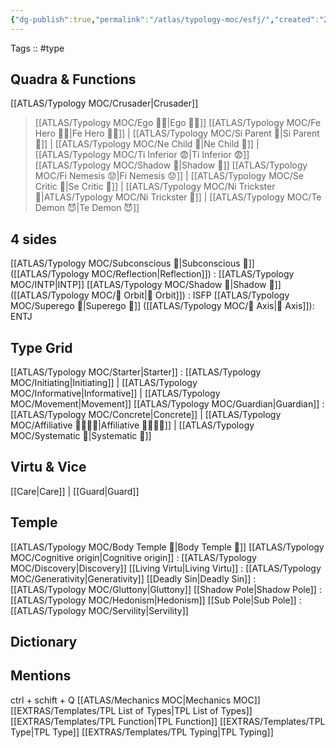 ```yaml
---
{"dg-publish":true,"permalink":"/atlas/typology-moc/esfj/","created":"2023-01-05T15:24:07.134+01:00","updated":"2023-04-02T17:23:55.834+02:00"}
---
```


Tags :: #type 

## Quadra & Functions
[[ATLAS/Typology MOC/Crusader\|Crusader]]
> [[ATLAS/Typology MOC/Ego 🙋‍♂️\|Ego 🙋‍♂️]]
[[ATLAS/Typology MOC/Fe Hero 🦸‍♂️\|Fe Hero 🦸‍♂️]] | [[ATLAS/Typology MOC/Si Parent 🤨\|Si Parent 🤨]] | [[ATLAS/Typology MOC/Ne Child 🧒\|Ne Child 🧒]] | [[ATLAS/Typology MOC/Ti Inferior 😨\|Ti Inferior 😨]]
> [[ATLAS/Typology MOC/Shadow 👤\|Shadow 👤]] 
[[ATLAS/Typology MOC/Fi Nemesis 😟\|Fi Nemesis 😟]] | [[ATLAS/Typology MOC/Se Critic 🤔\|Se Critic 🤔]] | [[ATLAS/Typology MOC/Ni Trickster 🤡\|ATLAS/Typology MOC/Ni Trickster 🤡]] | [[ATLAS/Typology MOC/Te Demon 😈\|Te Demon 😈]]

## 4 sides  
[[ATLAS/Typology MOC/Subconscious 🤸\|Subconscious 🤸]] ([[ATLAS/Typology MOC/Reflection\|Reflection]]) : [[ATLAS/Typology MOC/INTP\|INTP]]
[[ATLAS/Typology MOC/Shadow 👤\|Shadow 👤]] ([[ATLAS/Typology MOC/🔄 Orbit\|🔄 Orbit]]) : ISFP
[[ATLAS/Typology MOC/Superego 👹\|Superego 👹]] ([[ATLAS/Typology MOC/🧲 Axis\|🧲 Axis]]):  ENTJ 

## Type Grid 
[[ATLAS/Typology MOC/Starter\|Starter]] : [[ATLAS/Typology MOC/Initiating\|Initiating]] | [[ATLAS/Typology MOC/Informative\|Informative]] | [[ATLAS/Typology MOC/Movement\|Movement]]
[[ATLAS/Typology MOC/Guardian\|Guardian]]  : [[ATLAS/Typology MOC/Concrete\|Concrete]] | [[ATLAS/Typology MOC/Affiliative 👨‍👩‍👧‍👦\|Affiliative 👨‍👩‍👧‍👦]] | [[ATLAS/Typology MOC/Systematic 🔧\|Systematic 🔧]] 

## Virtu & Vice
[[Care\|Care]] | [[Guard\|Guard]] 

## Temple 
[[ATLAS/Typology MOC/Body Temple 🌳\|Body Temple 🌳]]
[[ATLAS/Typology MOC/Cognitive origin\|Cognitive origin]] : [[ATLAS/Typology MOC/Discovery\|Discovery]]
[[Living Virtu\|Living Virtu]] : [[ATLAS/Typology MOC/Generativity\|Generativity]]
[[Deadly Sin\|Deadly Sin]] : [[ATLAS/Typology MOC/Gluttony\|Gluttony]]
[[Shadow Pole\|Shadow Pole]] : [[ATLAS/Typology MOC/Hedonism\|Hedonism]]
[[Sub Pole\|Sub Pole]] : [[ATLAS/Typology MOC/Servility\|Servility]]

## Dictionary


## Mentions 
ctrl + schift + Q
[[ATLAS/Mechanics MOC\|Mechanics MOC]]
[[EXTRAS/Templates/TPL List of Types\|TPL List of Types]]
[[EXTRAS/Templates/TPL Function\|TPL Function]]
[[EXTRAS/Templates/TPL Type\|TPL Type]]
[[EXTRAS/Templates/TPL Typing\|TPL Typing]]
